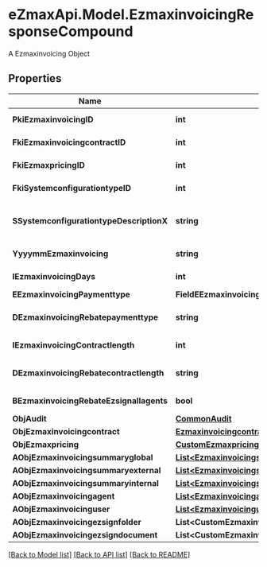 # eZmaxApi.Model.EzmaxinvoicingResponseCompound
A Ezmaxinvoicing Object

## Properties

Name | Type | Description | Notes
------------ | ------------- | ------------- | -------------
**PkiEzmaxinvoicingID** | **int** | The unique ID of the Ezmaxinvoicing | [optional] 
**FkiEzmaxinvoicingcontractID** | **int** | The unique ID of the Ezmaxinvoicingcontract | 
**FkiEzmaxpricingID** | **int** | The unique ID of the Ezmaxpricing | 
**FkiSystemconfigurationtypeID** | **int** | The unique ID of the Systemconfigurationtype | 
**SSystemconfigurationtypeDescriptionX** | **string** | The description of the Systemconfigurationtype in the language of the requester | 
**YyyymmEzmaxinvoicing** | **string** | The YYYYMM period of the Ezmaxinvoicing | 
**IEzmaxinvoicingDays** | **int** | The number of days invoiced | 
**EEzmaxinvoicingPaymenttype** | **FieldEEzmaxinvoicingPaymenttype** |  | 
**DEzmaxinvoicingRebatepaymenttype** | **string** | The percentage of rebate depending of the payment type | 
**IEzmaxinvoicingContractlength** | **int** | The length of the contract in years | 
**DEzmaxinvoicingRebatecontractlength** | **string** | The percentage of rebate depending of the contract length | 
**BEzmaxinvoicingRebateEzsignallagents** | **bool** | Whether the rebate for eZsign is for all agents | 
**ObjAudit** | [**CommonAudit**](CommonAudit.md) |  | [optional] 
**ObjEzmaxinvoicingcontract** | [**EzmaxinvoicingcontractResponseCompound**](EzmaxinvoicingcontractResponseCompound.md) |  | 
**ObjEzmaxpricing** | [**CustomEzmaxpricingResponse**](CustomEzmaxpricingResponse.md) |  | 
**AObjEzmaxinvoicingsummaryglobal** | [**List&lt;EzmaxinvoicingsummaryglobalResponseCompound&gt;**](EzmaxinvoicingsummaryglobalResponseCompound.md) |  | 
**AObjEzmaxinvoicingsummaryexternal** | [**List&lt;EzmaxinvoicingsummaryexternalResponseCompound&gt;**](EzmaxinvoicingsummaryexternalResponseCompound.md) |  | 
**AObjEzmaxinvoicingsummaryinternal** | [**List&lt;EzmaxinvoicingsummaryinternalResponseCompound&gt;**](EzmaxinvoicingsummaryinternalResponseCompound.md) |  | 
**AObjEzmaxinvoicingagent** | [**List&lt;EzmaxinvoicingagentResponseCompound&gt;**](EzmaxinvoicingagentResponseCompound.md) |  | 
**AObjEzmaxinvoicinguser** | [**List&lt;EzmaxinvoicinguserResponseCompound&gt;**](EzmaxinvoicinguserResponseCompound.md) |  | 
**AObjEzmaxinvoicingezsignfolder** | **List&lt;CustomEzmaxinvoicingEzsignfolderResponse&gt;** |  | 
**AObjEzmaxinvoicingezsigndocument** | **List&lt;CustomEzmaxinvoicingEzsigndocumentResponse&gt;** |  | 

[[Back to Model list]](../README.md#documentation-for-models) [[Back to API list]](../README.md#documentation-for-api-endpoints) [[Back to README]](../README.md)

